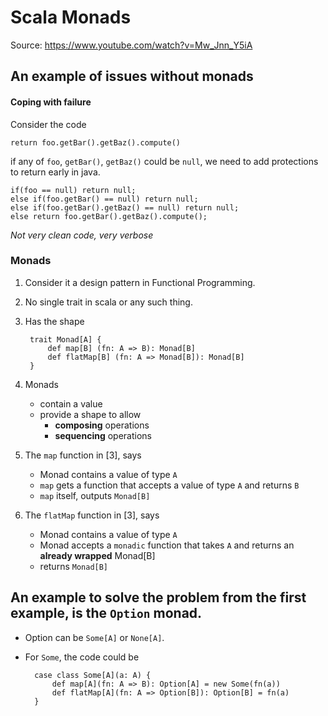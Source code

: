 # Scala Monads

Source: https://www.youtube.com/watch?v=Mw_Jnn_Y5iA

## An example of issues without monads

#### Coping with failure

Consider the code
        
    return foo.getBar().getBaz().compute()
    
if any of `foo`, `getBar()`, `getBaz()` could be `null`, we need to add protections to return early in java.

    if(foo == null) return null;
    else if(foo.getBar() == null) return null;
    else if(foo.getBar().getBaz() == null) return null;
    else return foo.getBar().getBaz().compute();

_Not very clean code, very verbose_

### Monads

1. Consider it a design pattern in Functional Programming.
2. No single trait in scala or any such thing.
3. Has the shape

        trait Monad[A] {
            def map[B] (fn: A => B): Monad[B]
            def flatMap[B] (fn: A => Monad[B]): Monad[B]
        }

4. Monads
    - contain a value
    - provide a shape to allow
        - **composing** operations
        - **sequencing** operations
5. The `map` function in [3], says
    - Monad contains a value of type `A`
    - `map` gets a function that accepts a value of type `A` and returns `B`
    - `map` itself, outputs `Monad[B]`
6. The `flatMap` function in [3], says
    - Monad contains a value of type `A`
    - Monad accepts a `monadic` function that takes `A` and returns an **already wrapped** Monad[B]
    - returns `Monad[B]`

## An example to solve the problem from the first example, is the `Option` monad.
- Option can be `Some[A]` or `None[A]`.
- For `Some`, the code could be

        case class Some[A](a: A) {
            def map[A](fn: A => B): Option[A] = new Some(fn(a))
            def flatMap[A](fn: A => Option[B]): Option[B] = fn(a)
        }

